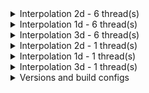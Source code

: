 

<details>
<summary>
Interpolation 2d - 6 thread(s)
</summary>


In | Out | Is contiguous | Channels last | master | this PR | speed-up
---|---|---|---|---|---|---
[1, 3, 320, 320] | [256, 256] | True | False | 0.3261 | 0.0782 | 4.1711
[1, 3, 320, 320] | [512, 512] | True | False | 1.2854 | 0.4083 | 3.1480
[1, 3, 320, 320] | [256, 256] | False | False | 0.3488 | 0.0770 | 4.5277
[1, 3, 320, 320] | [512, 512] | False | False | 1.3063 | 0.4120 | 3.1707
[1, 3, 320, 320] | [256, 256] | False | True | 1.0897 | 0.3201 | 3.4040
[1, 3, 320, 320] | [512, 512] | False | True | 4.2505 | 1.3706 | 3.1012
[32, 128, 64, 64] | [32, 32] | False | True | 2.2961 | 2.9161 | 0.7874
[32, 128, 64, 64] | [128, 128] | False | True | 35.9384 | 35.5796 | 1.0101
[32, 128, 64, 64] | [32, 32] | True | False | 3.6902 | 3.4111 | 1.0818
[32, 128, 64, 64] | [128, 128] | True | False | 86.7835 | 52.4608 | 1.6543
[1, 3, 500, 500] | [256, 256] | True | False | 0.3266 | 0.0775 | 4.2136
[1, 3, 500, 500] | [800, 800] | True | False | 3.1868 | 0.5574 | 5.7176
[1, 3, 500, 500] | [256, 256] | False | False | 0.3771 | 0.0790 | 4.7761
[1, 3, 500, 500] | [800, 800] | False | False | 3.2693 | 0.5602 | 5.8360


</details>

<details>
<summary>
Interpolation 1d - 6 thread(s)
</summary>


In | Out | Is contiguous | Channels last | master | this PR | speed-up
---|---|---|---|---|---|---
[4, 512, 320] | 256 | True | False | 0.2808 | 0.1029 | 2.7281
[4, 512, 320] | 512 | True | False | 0.5524 | 0.1877 | 2.9420


</details>

<details>
<summary>
Interpolation 3d - 6 thread(s)
</summary>


In | Out | Is contiguous | Channels last | master | this PR | speed-up
---|---|---|---|---|---|---
[1, 3, 16, 320, 320] | [8, 256, 256] | True | False | 4.4017 | 0.9523 | 4.6223
[1, 3, 16, 320, 320] | [32, 512, 512] | True | False | 84.0302 | 23.9800 | 3.5042
[1, 3, 16, 320, 320] | [8, 256, 256] | False | True | 13.6098 | 3.0330 | 4.4873
[1, 3, 16, 320, 320] | [32, 512, 512] | False | True | 246.6380 | 57.3959 | 4.2971


</details>

<details>
<summary>
Interpolation 2d - 1 thread(s)
</summary>


In | Out | Is contiguous | Channels last | master | this PR | speed-up
---|---|---|---|---|---|---
[1, 3, 320, 320] | [256, 256] | True | False | 0.8967 | 0.4548 | 1.9717
[1, 3, 320, 320] | [512, 512] | True | False | 3.5399 | 1.7646 | 2.0061
[1, 3, 320, 320] | [256, 256] | False | False | 0.9760 | 0.3304 | 2.9544
[1, 3, 320, 320] | [512, 512] | False | False | 3.6266 | 1.7685 | 2.0506
[1, 3, 320, 320] | [256, 256] | False | True | 1.0093 | 1.6634 | 0.6068
[1, 3, 320, 320] | [512, 512] | False | True | 4.0231 | 7.1345 | 0.5639
[32, 128, 64, 64] | [32, 32] | False | True | 5.8736 | 9.7192 | 0.6043
[32, 128, 64, 64] | [128, 128] | False | True | 108.2541 | 117.5123 | 0.9212
[32, 128, 64, 64] | [32, 32] | True | False | 19.9122 | 14.1282 | 1.4094
[32, 128, 64, 64] | [128, 128] | True | False | 398.8196 | 205.1126 | 1.9444
[1, 3, 500, 500] | [256, 256] | True | False | 0.8944 | 0.3389 | 2.6389
[1, 3, 500, 500] | [800, 800] | True | False | 8.6327 | 2.9608 | 2.9156
[1, 3, 500, 500] | [256, 256] | False | False | 1.0921 | 0.3431 | 3.1833
[1, 3, 500, 500] | [800, 800] | False | False | 8.9394 | 2.9665 | 3.0135


</details>

<details>
<summary>
Interpolation 1d - 1 thread(s)
</summary>


In | Out | Is contiguous | Channels last | master | this PR | speed-up
---|---|---|---|---|---|---
[4, 512, 320] | 256 | True | False | 1.5233 | 0.5057 | 3.0121
[4, 512, 320] | 512 | True | False | 3.0312 | 0.9725 | 3.1171


</details>

<details>
<summary>
Interpolation 3d - 1 thread(s)
</summary>


In | Out | Is contiguous | Channels last | master | this PR | speed-up
---|---|---|---|---|---|---
[1, 3, 16, 320, 320] | [8, 256, 256] | True | False | 12.0408 | 4.8766 | 2.4691
[1, 3, 16, 320, 320] | [32, 512, 512] | True | False | 222.8379 | 105.6527 | 2.1092
[1, 3, 16, 320, 320] | [8, 256, 256] | False | True | 13.3036 | 19.2686 | 0.6904
[1, 3, 16, 320, 320] | [32, 512, 512] | False | True | 245.9575 | 341.4843 | 0.7203


</details>


<details>
<summary>
Versions and build configs
</summary>

PyTorch master: 1.8.0.dev20210208+cu110
PyTorch master build setting:
```
BLAS_INFO=mkl, BUILD_TYPE=Release, CUDA_VERSION=11.0, CUDNN_VERSION=8.0.5, CXX_COMPILER=/opt/rh/devtoolset-7/root/usr/bin/c++, CXX_FLAGS= -Wno-deprecated -fvisibility-inlines-hidden -DUSE_PTHREADPOOL -fopenmp -DNDEBUG -DUSE_KINETO -DUSE_FBGEMM -DUSE_QNNPACK -DUSE_PYTORCH_QNNPACK -DUSE_XNNPACK -O2 -fPIC -Wno-narrowing -Wall -Wextra -Werror=return-type -Wno-missing-field-initializers -Wno-type-limits -Wno-array-bounds -Wno-unknown-pragmas -Wno-sign-compare -Wno-unused-parameter -Wno-unused-variable -Wno-unused-function -Wno-unused-result -Wno-unused-local-typedefs -Wno-strict-overflow -Wno-strict-aliasing -Wno-error=deprecated-declarations -Wno-stringop-overflow -Wno-psabi -Wno-error=pedantic -Wno-error=redundant-decls -Wno-error=old-style-cast -fdiagnostics-color=always -faligned-new -Wno-unused-but-set-variable -Wno-maybe-uninitialized -fno-math-errno -fno-trapping-math -Werror=format -Wno-stringop-overflow, LAPACK_INFO=mkl, PERF_WITH_AVX=1, PERF_WITH_AVX2=1, PERF_WITH_AVX512=1, TORCH_VERSION=1.8.0, USE_CUDA=ON, USE_CUDNN=ON, USE_EXCEPTION_PTR=1, USE_GFLAGS=OFF, USE_GLOG=OFF, USE_MKL=ON, USE_MKLDNN=ON, USE_MPI=OFF, USE_NCCL=ON, USE_NNPACK=ON, USE_OPENMP=ON,
```

PR : 1.9.0a0+149b976
PR build setting:
```
BUILD_TYPE=Release, CUDA_VERSION=11.1, CUDNN_VERSION=8.0.5, CXX_COMPILER=/usr/bin/g++-7, CXX_FLAGS=-O3 -Wno-deprecated -fvisibility-inlines-hidden -DUSE_PTHREADPOOL -fopenmp -DNDEBUG -DUSE_KINETO -DUSE_PYTORCH_QNNPACK -O2 -fPIC -Wno-narrowing -Wall -Wextra -Werror=return-type -Wno-missing-field-initializers -Wno-type-limits -Wno-array-bounds -Wno-unknown-pragmas -Wno-sign-compare -Wno-unused-parameter -Wno-unused-variable -Wno-unused-function -Wno-unused-result -Wno-unused-local-typedefs -Wno-strict-overflow -Wno-strict-aliasing -Wno-error=deprecated-declarations -Wno-stringop-overflow -Wno-psabi -Wno-error=pedantic -Wno-error=redundant-decls -Wno-error=old-style-cast -fdiagnostics-color=always -faligned-new -Wno-unused-but-set-variable -Wno-maybe-uninitialized -fno-math-errno -fno-trapping-math -Werror=format -Wno-stringop-overflow, PERF_WITH_AVX=1, PERF_WITH_AVX2=1, PERF_WITH_AVX512=1, TORCH_VERSION=1.9.0, USE_CUDA=1, USE_CUDNN=1, USE_EIGEN_FOR_BLAS=ON, USE_EXCEPTION_PTR=1, USE_GFLAGS=OFF, USE_GLOG=OFF, USE_MKL=OFF, USE_MKLDNN=OFF, USE_MPI=OFF, USE_NCCL=ON, USE_NNPACK=0, USE_OPENMP=ON,
```
</details>
